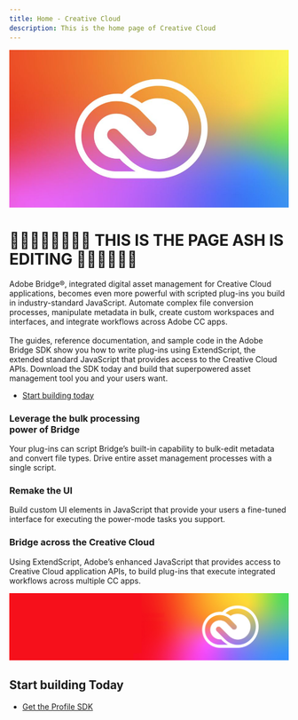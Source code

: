 ```yaml
---
title: Home - Creative Cloud
description: This is the home page of Creative Cloud 
---
```


<Hero slots="image, heading, text, buttons" variant="halfwidth" />

![Creative Cloud banner](images/cc-hero.png)

#  🙅‍♂️🙅‍♂️🙅‍♂️🙅‍♂️ THIS IS THE PAGE ASH IS EDITING 🙅‍♂️🙅‍♂️🙅‍♂️

Adobe Bridge®, integrated digital asset management for Creative Cloud applications, becomes even more powerful with scripted plug-ins you build in industry-standard JavaScript. Automate complex file conversion processes, manipulate metadata in bulk, create custom workspaces and interfaces, and integrate workflows across Adobe CC apps. <br /> <br />The guides, reference documentation, and sample code in the Adobe Bridge SDK show you how to write plug-ins using ExtendScript, the extended standard JavaScript that provides access to the Creative Cloud APIs. Download the SDK today and build that superpowered asset management tool you and your users want.

* [Start building today](https://console.adobe.io/downloads/br)



<TextBlock slots="heading, text" width="33%" theme="light" isCentered />


### Leverage the bulk processing <br /> power of Bridge

Your plug-ins can script Bridge’s built-in capability to bulk-edit metadata and convert file types. Drive entire asset management processes with a single script.

<TextBlock slots="heading, text" width="33%" theme="light" isCentered />


### Remake the UI

Build custom UI elements in JavaScript that provide your users a fine-tuned interface for executing the power-mode tasks you support.

<TextBlock slots="heading, text" width="33%" theme="light" isCentered />


### Bridge across the Creative Cloud

Using ExtendScript, Adobe’s enhanced JavaScript that provides access to Creative Cloud application APIs, to build plug-ins that execute integrated workflows across multiple CC apps.


<!-- <ProductCard slots="icon, heading, text" theme="light" width="33%" />

![CC icon](images/bridge-teaser1.jpg)

### Build plug-ins with familiar tools

Adobe Bridge plug-ins are built in ExtendScript, Adobe’s implementation of JavaScript extended to expose the API. You can build plug-ins in the ExtendScript Toolkit, Adobe’s rich JavaScript IDE, or your favorite JavaScript toolset. 


<ProductCard slots="icon, heading, text" theme="light" width="33%" />

![CC icon](images/bridge-teaser2.jpg)

### Create your own custom workspaces

The Bridge API gives you full control of the application’s interface, enabling you to build custom workspaces that suit your needs (or those of others as well!)

<ProductCard slots="icon, heading, text" theme="light" width="33%" />

![CC icon](images/bridge-teaser3.jpg)

### Start from a solid foundation

The Bridge SDK comes with an extensive library of samples that demonstrate how to access and leverage virtually the entire API. No matter what you want to build, you’ll find examples to show you the way.

<ProductCard slots="icon, heading, text" theme="light" width="33%" />

![CC icon](images/bridge-teaser4.jpg)

### Create your own UI

ExtendScript with the Bridge API lets you define custom windows, palettes, dialogs, and navigation bar items to give users the kind of control you want.

<ProductCard slots="icon, heading, text" theme="light" width="33%" />

![CC icon](images/bridge-teaser5.jpg)

#### Extend across apps

You can build ExtendScript plug-ins that work across Adobe Creative Cloud apps by placing them in the shared scripts folder. Your script can run on application startup and automate workflows across CC. -->

<SummaryBlock slots="image, heading, buttons" background="rgb(246, 16, 27)" />

![CC banner](images/cc-banner.png)

## Start building Today


* [Get the Profile SDK](https://console.adobe.io/downloads/cr)